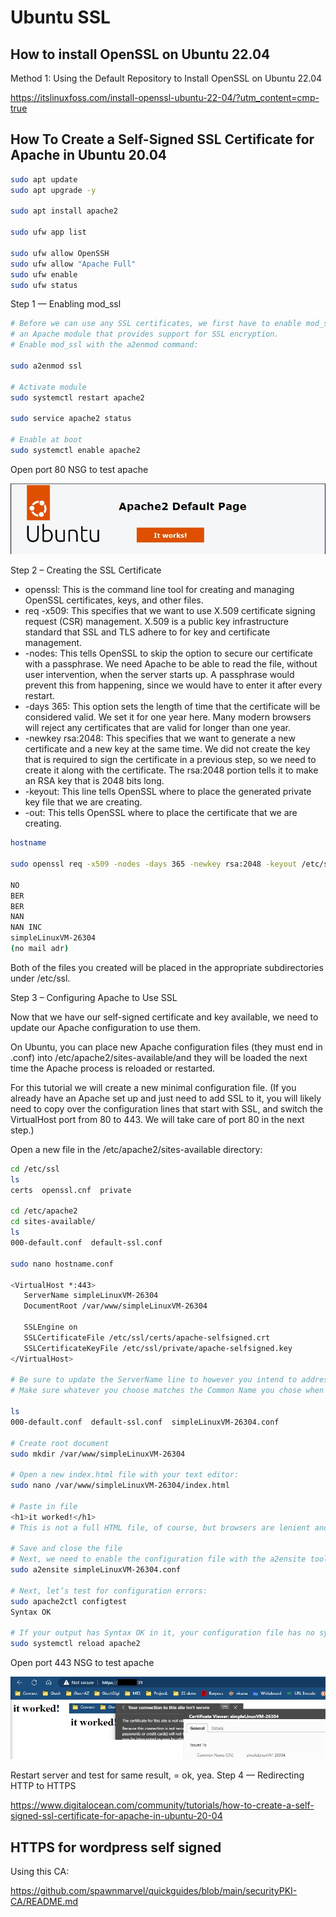 # Ubuntu SSL


## How to install OpenSSL on Ubuntu 22.04

Method 1: Using the Default Repository to Install OpenSSL on Ubuntu 22.04

https://itslinuxfoss.com/install-openssl-ubuntu-22-04/?utm_content=cmp-true

## How To Create a Self-Signed SSL Certificate for Apache in Ubuntu 20.04

```bash
sudo apt update
sudo apt upgrade -y

sudo apt install apache2

sudo ufw app list

sudo ufw allow OpenSSH
sudo ufw allow "Apache Full"
sudo ufw enable
sudo ufw status

```

Step 1 — Enabling mod_ssl
```bash
# Before we can use any SSL certificates, we first have to enable mod_ssl
# an Apache module that provides support for SSL encryption.
# Enable mod_ssl with the a2enmod command:

sudo a2enmod ssl

# Activate module
sudo systemctl restart apache2

sudo service apache2 status

# Enable at boot
sudo systemctl enable apache2

```
Open port 80 NSG to test apache

![Apache home ](https://github.com/spawnmarvel/azure-automation/blob/main/images/apache.jpg)


Step 2 – Creating the SSL Certificate

* openssl: This is the command line tool for creating and managing OpenSSL certificates, keys, and other files.
* req -x509: This specifies that we want to use X.509 certificate signing request (CSR) management. X.509 is a public key infrastructure standard that SSL and TLS adhere to for key and certificate management.
* -nodes: This tells OpenSSL to skip the option to secure our certificate with a passphrase. We need Apache to be able to read the file, without user intervention, when the server starts up. A passphrase would prevent this from happening, since we would have to enter it after every restart.
* -days 365: This option sets the length of time that the certificate will be considered valid. We set it for one year here. Many modern browsers will reject any certificates that are valid for longer than one year.
* -newkey rsa:2048: This specifies that we want to generate a new certificate and a new key at the same time. We did not create the key that is required to sign the certificate in a previous step, so we need to create it along with the certificate. The rsa:2048 portion tells it to make an RSA key that is 2048 bits long.
* -keyout: This line tells OpenSSL where to place the generated private key file that we are creating.
* -out: This tells OpenSSL where to place the certificate that we are creating.

```bash
hostname

sudo openssl req -x509 -nodes -days 365 -newkey rsa:2048 -keyout /etc/ssl/private/apache-selfsigned.key -out /etc/ssl/certs/apache-selfsigned.crt

NO
BER
BER
NAN
NAN INC
simpleLinuxVM-26304
(no mail adr)
```
Both of the files you created will be placed in the appropriate subdirectories under /etc/ssl.

Step 3 – Configuring Apache to Use SSL

Now that we have our self-signed certificate and key available, we need to update our Apache configuration to use them. 

On Ubuntu, you can place new Apache configuration files (they must end in .conf) into /etc/apache2/sites-available/and they will be loaded the next time the Apache process is reloaded or restarted.

For this tutorial we will create a new minimal configuration file. (If you already have an Apache <Virtualhost> set up and just need to add SSL to it, you will likely need to copy over the configuration lines that start with SSL, and switch the VirtualHost port from 80 to 443. We will take care of port 80 in the next step.)

Open a new file in the /etc/apache2/sites-available directory:

```bash
cd /etc/ssl
ls
certs  openssl.cnf  private

cd /etc/apache2
cd sites-available/
ls
000-default.conf  default-ssl.conf

sudo nano hostname.conf

<VirtualHost *:443>
   ServerName simpleLinuxVM-26304
   DocumentRoot /var/www/simpleLinuxVM-26304

   SSLEngine on
   SSLCertificateFile /etc/ssl/certs/apache-selfsigned.crt
   SSLCertificateKeyFile /etc/ssl/private/apache-selfsigned.key
</VirtualHost>

# Be sure to update the ServerName line to however you intend to address your server. This can be a hostname, full domain name, or an IP address. 
# Make sure whatever you choose matches the Common Name you chose when making the certificate.

ls
000-default.conf  default-ssl.conf  simpleLinuxVM-26304.conf

# Create root document
sudo mkdir /var/www/simpleLinuxVM-26304

# Open a new index.html file with your text editor:
sudo nano /var/www/simpleLinuxVM-26304/index.html

# Paste in file
<h1>it worked!</h1>
# This is not a full HTML file, of course, but browsers are lenient and it will be enough to verify our configuration.

# Save and close the file
# Next, we need to enable the configuration file with the a2ensite tool:
sudo a2ensite simpleLinuxVM-26304.conf

# Next, let’s test for configuration errors:
sudo apache2ctl configtest
Syntax OK

# If your output has Syntax OK in it, your configuration file has no syntax errors. We can safely reload Apache to implement our changes:
sudo systemctl reload apache2

```
Open port 443 NSG to test apache

![Apache document ROOT SSL ](https://github.com/spawnmarvel/azure-automation/blob/main/images/apachessl.jpg)


Restart server and test for same result, = ok, yea.
Step 4 — Redirecting HTTP to HTTPS

https://www.digitalocean.com/community/tutorials/how-to-create-a-self-signed-ssl-certificate-for-apache-in-ubuntu-20-04


## HTTPS for wordpress self signed

Using this CA:

https://github.com/spawnmarvel/quickguides/blob/main/securityPKI-CA/README.md